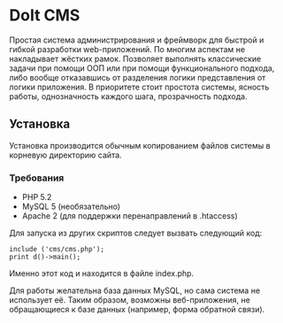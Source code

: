 DoIt CMS
=============

Простая система администрирования и фреймворк для быстрой и гибкой разработки web-приложений. По многим аспектам не накладывает жёстких рамок.
Позволяет выполнять классические задачи при помощи ООП или при помощи функционального подхода, либо вообще отказавшись от разделения логики представления от логики приложения.
В приоритете стоит простота системы, ясность работы, однозначность каждого шага, прозрачность подхода.

Установка
---------

Установка производится обычным копированием файлов системы в корневую директорию сайта.

### Требования

* PHP 5.2
* MySQL 5 (необязательно)
* Apache 2 (для поддержки перенаправлений в .htaccess)

Для запуска из других скриптов следует вызвать следующий код:
	
	include ('cms/cms.php');
    print d()->main();

Именно этот код и находится в файле index.php.

Для работы желательна база данных MySQL, но сама система не использует её. Таким образом, возможны веб-приложения, не обращающиеся к базе данных (например, форма обратной связи).
